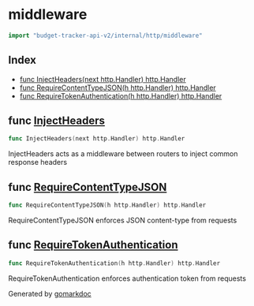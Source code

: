 <!-- Code generated by gomarkdoc. DO NOT EDIT -->

# middleware

```go
import "budget-tracker-api-v2/internal/http/middleware"
```

## Index

- [func InjectHeaders\(next http.Handler\) http.Handler](<#InjectHeaders>)
- [func RequireContentTypeJSON\(h http.Handler\) http.Handler](<#RequireContentTypeJSON>)
- [func RequireTokenAuthentication\(h http.Handler\) http.Handler](<#RequireTokenAuthentication>)


<a name="InjectHeaders"></a>
## func [InjectHeaders](<https://github.com/vsantos/budget-tracker-api-v2/blob/main/internal/http/middleware/middleware.go#L9>)

```go
func InjectHeaders(next http.Handler) http.Handler
```

InjectHeaders acts as a middleware between routers to inject common response headers

<a name="RequireContentTypeJSON"></a>
## func [RequireContentTypeJSON](<https://github.com/vsantos/budget-tracker-api-v2/blob/main/internal/http/middleware/auth.go#L16>)

```go
func RequireContentTypeJSON(h http.Handler) http.Handler
```

RequireContentTypeJSON enforces JSON content\-type from requests

<a name="RequireTokenAuthentication"></a>
## func [RequireTokenAuthentication](<https://github.com/vsantos/budget-tracker-api-v2/blob/main/internal/http/middleware/auth.go#L56>)

```go
func RequireTokenAuthentication(h http.Handler) http.Handler
```

RequireTokenAuthentication enforces authentication token from requests

Generated by [gomarkdoc](<https://github.com/princjef/gomarkdoc>)
